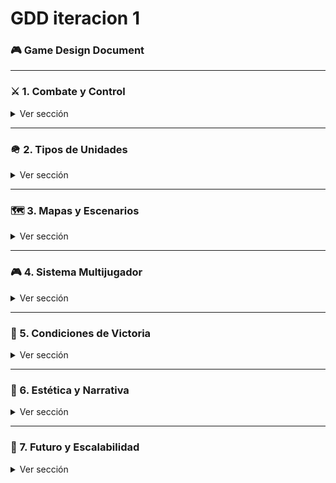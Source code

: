 # GDD iteracion 1

### 🎮 Game Design Document

---

### ⚔️ 1. Combate y Control

<details><summary>Ver sección</summary>

**¿El combate del jugador será basado en acción directa o en estadísticas?**

🡒 Acción directa: hack & slash

**¿Habilidades especiales?**

- *Jugador:* clases por armas (arco, lanza, hacha, etc.), con golpe normal, fuerte, esquivar, esprintar, etc.
- *Tropas:* habilidades como carga, flechas incendiarias, fuego sostenido, levantar escudos, etc.

**¿Cambio de tropa en medio del juego?**

🡒 No. El jugador elige una **composición fija** según su [Liderazgo]. Cada unidad cuesta cierta cantidad de Liderazgo.

**IA de tropas:**

- *Órdenes básicas:* seguir, atacar, defender, etc.
- *Auto-respuesta:* depende de la orden.
- *Defensas específicas:* levantan escudos ante proyectiles si son unidades con escudo.

</details>

---

### 🪖 2. Tipos de Unidades

<details><summary>Ver sección</summary>

**Estadísticas:**

Vida, defensa, alcance, liderazgo, velocidad, moral, bloqueo (si aplica), daño, peso.

**Tipos de tropa inicial:**

- Infantería pesada
- Lanceros
- Arqueros
- Ballesteros
- Caballería ligera
- Caballería pesada

**¿Jerarquía entre unidades?**

🡒 No.

**¿Suben de nivel?**

🡒 Sí. Mejoran estadísticas y equipo.

</details>

---

### 🗺️ 3. Mapas y Escenarios

<details><summary>Ver sección</summary>

**Tipos:** campos abiertos, castillos, aldeas, pasos montañosos.

**Terreno afecta el combate:**

- *Bonificación:* Altura (mejora daño), terreno fangoso o ríos (ralentiza, afecta velocidad).
- *Environment:* Cobertura física, cuellos de botella, etc.

**Recursos interactivos:** torres, puertas, trampas.

**Clima / ciclo día-noche:** No.

</details>

---

### 🎮 4. Sistema Multijugador

<details><summary>Ver sección</summary>

**Jugadores por equipo:** de 5vs5 hasta 15vs15.

**Conexión:** partidas privadas (MVP), luego matchmaking.

**Clases de jugador:**

- Armas (arco, hacha, lanza, ballesta, espada/escudo)
- Armaduras (ligera, media, pesada)

**Control de escuadra ajena:** No. Si el jugador muere, sus tropas se retiran tras segundos.

</details>

---

### 🏁 5. Condiciones de Victoria

<details><summary>Ver sección</summary>

**Modos:**

- *Campo abierto:* gana quien conserve más tropas o no se rinda antes del fin del tiempo.
- *Conquista:* defensores vs atacantes, con banderas encadenadas.

**Moral:**

🡒 Sí. Unidades pueden huir si baja demasiado. La presencia del jugador influye.

**Rendición:**

🡒 Posible si se cumplen condiciones y >51% vota “sí”.

</details>

---

### 🎨 6. Estética y Narrativa

<details><summary>Ver sección</summary>

**Narrativa/Lore:**

- Facciones jugables con historia
- Eventos ficticios pero verosímiles en época real

**Estética visual:**

- Low-poly
- No voces, solo sonidos y texto

</details>

---

### 🎯 7. Futuro y Escalabilidad

<details><summary>Ver sección</summary>

**Progresión del jugador:**

- Ranking competitivo
- Desbloqueo de nuevas tropas
- Sistema profundo de mejoras y progresión

**Personalización:**

- Skins, estandartes, armaduras visuales

**Plataformas:**

- Solo PC

</details>